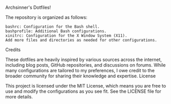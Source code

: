 Archsinner's Dotfiles!

The repository is organized as follows:

    bashrc: Configuration for the Bash shell.
    bashprofile: Additional Bash configurations.
    xinitrc: Configuration for the X Window System (X11).
    Add more files and directories as needed for other configurations.

Credits

These dotfiles are heavily inspired by various sources across the internet, including blog posts, GitHub repositories, and discussions on forums. While many configurations are tailored to my preferences, I owe credit to the broader community for sharing their knowledge and expertise.
License

This project is licensed under the MIT License, which means you are free to use and modify the configurations as you see fit. See the LICENSE file for more details.
